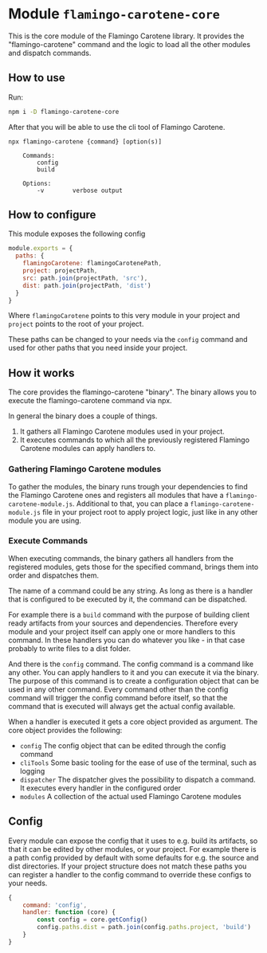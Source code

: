 # Module `flamingo-carotene-core`

This is the core module of the Flamingo Carotene library. It provides the "flamingo-carotene" command and the logic to
load all the other modules and dispatch commands.

## How to use

Run:
```bash
npm i -D flamingo-carotene-core
```

After that you will be able to use the cli tool of Flamingo Carotene.
```text
npx flamingo-carotene {command} [option(s)]

    Commands:
        config
        build

    Options:
        -v        verbose output
```

## How to configure

This module exposes the following config
```js
module.exports = {
  paths: {
    flamingoCarotene: flamingoCarotenePath,
    project: projectPath,
    src: path.join(projectPath, 'src'),
    dist: path.join(projectPath, 'dist')
  }
}
```
Where `flamingoCarotene` points to this very module in your project and `project` points to the root of your project.

These paths can be changed to your needs via the `config` command and used for other paths that you need inside your
project.

## How it works

The core provides the flamingo-carotene "binary". The binary allows you to execute the flamingo-carotene command via npx.

In general the binary does a couple of things.
1. It gathers all Flamingo Carotene modules used in your project.
1. It executes commands to which all the previously registered Flamingo Carotene modules can apply handlers to.

### Gathering Flamingo Carotene modules

To gather the modules, the binary runs trough your dependencies to find the Flamingo Carotene ones and registers all
modules that have a `flamingo-carotene-module.js`. Additional to that, you can place a `flamingo-carotene-module.js`
file in your project root to apply project logic, just like in any other module you are using.

### Execute Commands

When executing commands, the binary gathers all handlers from the registered modules, gets those for the specified
command, brings them into order and dispatches them.

The name of a command could be any string. As long as there is a handler that is configured to be executed by it, the
command can be dispatched.

For example there is a `build` command with the purpose of building client ready artifacts from your sources and
dependencies.
Therefore every module and your project itself can apply one or more handlers to this command. In these handlers you can
do whatever you like - in that case probably to write files to a dist folder.

And there is the `config` command. The config command is a command like any other. You can apply handlers to it and you
can execute it via the binary. The purpose of this command is to create a configuration object that can be used in any
other command. Every command other than the config command will trigger the config command before itself, so that the
command that is executed will always get the actual config available.

When a handler is executed it gets a core object provided as argument. The core object provides the following:
* `config` The config object that can be edited through the config command
* `cliTools` Some basic tooling for the ease of use of the terminal, such as logging
* `dispatcher` The dispatcher gives the possibility to dispatch a command. It executes every handler in the configured
order
* `modules` A collection of the actual used Flamingo Carotene modules

## Config

Every module can expose the config that it uses to e.g. build its artifacts, so that it can be edited by other modules,
or your project.
For example there is a path config provided by default with some defaults for e.g. the source and dist directories. If your
project structure does not match these paths you can register a handler to the config command to override these configs
to your needs.

```js
{
    command: 'config',
    handler: function (core) {
        const config = core.getConfig()
        config.paths.dist = path.join(config.paths.project, 'build')
    }
}
```

